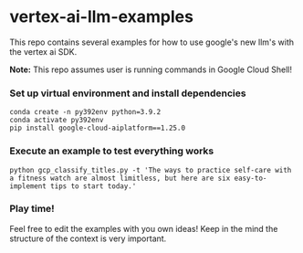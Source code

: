 # vertex-ai-llm-examples
This repo contains several examples for how to use google's new llm's with the vertex ai SDK.

**Note:** This repo assumes user is running commands in Google Cloud Shell!

### Set up virtual environment and install dependencies
```
conda create -n py392env python=3.9.2
conda activate py392env
pip install google-cloud-aiplatform==1.25.0
```

### Execute an example to test everything works
```
python gcp_classify_titles.py -t 'The ways to practice self-care with a fitness watch are almost limitless, but here are six easy-to-implement tips to start today.'
```

### Play time!
Feel free to edit the examples with you own ideas! Keep in the mind the structure of the context is very important. 
